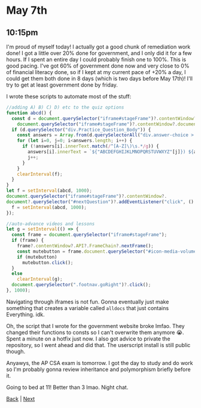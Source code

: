 # May 7th

## 10:15pm
I'm proud of myself today! I actually got a good chunk of remediation work done! I got a little over 20% done for government, and I only did it for a few hours. If I spent an entire day I could probably finish one to 100%. This is good pacing. I've got 60% of government done now and very close to 0% of financial literacy done, so if I kept at my current pace of +20% a day, I could get them both done in 8 days (which is two days before May 17th)! I'll try to get at least government done by friday.

I wrote these scripts to automate most of the stuff:

```js
//adding A) B) C) D) etc to the quiz options
function abcd() {
  const d = document.querySelector("iframe#stageFrame")?.contentWindow?.document?.querySelector("iframe#iFramePreview")?.contentWindow?.document ?? 
    document.querySelector("iframe#stageFrame")?.contentWindow?.document;
  if (d.querySelector("div.Practice_Question_Body")) {
    const answers = Array.from(d.querySelectorAll("div.answer-choice > label.answer-choice-label"));
    for (let i=0, j=0; i<answers.length; i++) {
      if (!answers[i].innerText.match(/^[A-Z]\)\s.*/g)) {
        answers[i].innerText = `${"ABCDEFGHIJKLMNOPQRSTUVWXYZ"[j]}) ${answers[i].innerText}`;
        j++;
      }
    }
    clearInterval(f);
  }
}
let f = setInterval(abcd, 1000);
document.querySelector("iframe#stageFrame")?.contentWindow?.
document?.querySelector("#nextQuestion")?.addEventListener("click", () => {
  f = setInterval(abcd, 1000);
});

//auto-advance videos and lessons
let g = setInterval(() => {
  const frame = document.querySelector("iframe#stageFrame");
  if (frame) {
    frame?.contentWindow?.API?.FrameChain?.nextFrame();
    const mutebutton = frame.document.querySelector("#icon-media-volume2");
    if (mutebutton)
      mutebutton.click();
  }
  else
    clearInterval(g);
  document.querySelector(".footnav.goRight")?.click();
}, 1000);
```

Navigating through iframes is not fun. Gonna eventually just make something that creates a variable called `alldocs` that just contains Everything. idk.

Oh, the script that I wrote for the government website broke lmfao. They changed their functions to consts so I can't overwrite them anymore 😭. Spent a minute on a hotfix just now. I also got advice to private the repository, so I went ahead and did that. The userscript install is still public though.

Anyawys, the AP CSA exam is tomorrow. I got the day to study and do work so I'm probably gonna review inheritance and polymorphism briefly before it.

Going to bed at 11! Better than 3 lmao. Night chat.

[Back](./06.md) | [Next](./8.md)
